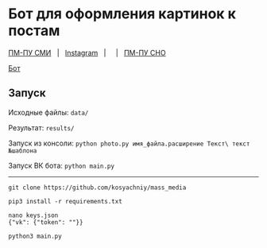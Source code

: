 # Бот для оформления картинок к постам
[ПМ-ПУ СМИ](https://vk.com/pmpu_news) &nbsp; | &nbsp; [Instagram](https://www.instagram.com/amcp_spbu/) &nbsp; | &nbsp;  &nbsp; | &nbsp; [ПМ-ПУ СНО](https://vk.com/sciapmath)

[Бот](https://vk.com/im?sel=-174836626)

## Запуск
Исходные файлы: ``` data/ ```

Результат: ``` results/ ```

Запуск из консоли: ``` python photo.py имя_файла.расширение Текст\ текст №шаблона ```

Запуск ВК бота: ``` python main.py ```

---

```
git clone https://github.com/kosyachniy/mass_media

pip3 install -r requirements.txt

nano keys.json
{"vk": {"token": ""}}

python3 main.py
```